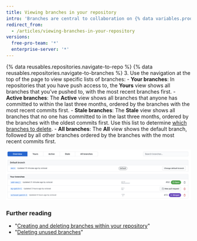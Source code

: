 ```yaml
---
title: Viewing branches in your repository
intro: 'Branches are central to collaboration on {% data variables.product.product_name %}, and the best way to view them is the branches page.'
redirect_from:
  - /articles/viewing-branches-in-your-repository
versions:
  free-pro-team: '*'
  enterprise-server: '*'
---
```

{% data reusables.repositories.navigate-to-repo %}
{% data reusables.repositories.navigate-to-branches %}
3. Use the navigation at the top of the page to view specific lists of branches:
    - **Your branches**: In repositories that you have push access to, the **Yours** view shows all branches that you’ve pushed to, with the most recent branches first.
    - **Active branches**: The **Active** view shows all branches that anyone has committed to within the last three months, ordered by the branches with the most recent commits first.
    - **Stale branches**: The **Stale** view shows all branches that no one has committed to in the last three months, ordered by the branches with the oldest commits first. Use this list to determine [which branches to delete](/articles/creating-and-deleting-branches-within-your-repository).
    - **All branches**: The **All** view shows the default branch, followed by all other branches ordered by the branches with the most recent commits first.

![The branches page for the Atom repository](/assets/images/help/branches/branches-overview-atom.png)

### Further reading

- "[Creating and deleting branches within your repository](/articles/creating-and-deleting-branches-within-your-repository)"
- "[Deleting unused branches](/articles/deleting-unused-branches)"
